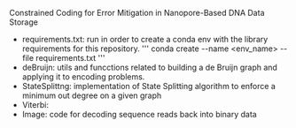 Constrained Coding for Error Mitigation in Nanopore-Based DNA Data Storage

* requirements.txt: run in order to create a conda env with the library requirements for this repository.
  '''
  conda create --name <env_name> --file requirements.txt
  '''
* deBruijn: utils and funcctions related to building a de Bruijn graph and applying it to encoding problems.
* StateSplittng: implementation of State Splitting algorithm to enforce a minimum out degree on a given graph
* Viterbi:
* Image: code for decoding sequence reads back into binary data
